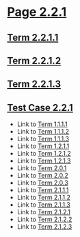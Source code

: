 # [Page 2.2.1](#page-221)

## [Term 2.2.1.1](#term-2211)

## [Term 2.2.1.2](#term-2212)

## [Term 2.2.1.3](#term-2213)

## [Test Case 2.2.1](#test-case-221)

*   Link to [Term 1.1.1.1](http://my.org/chapter-1/RE-RE-1-1/page-1-1-1.md#term-1111)
*   Link to [Term 1.1.1.2](http://my.org/chapter-1/RE-RE-1-1/page-1-1-1.md#term-1112)
*   Link to [Term 1.1.1.3](http://my.org/chapter-1/RE-RE-1-1/page-1-1-1.md#term-1113)
*   Link to [Term 1.2.1.1](http://my.org/chapter-1/RE-RE-1-2/page-1-2-1.md#term-1211)
*   Link to [Term 1.2.1.2](http://my.org/chapter-1/RE-RE-1-2/page-1-2-1.md#term-1212)
*   Link to [Term 1.2.1.3](http://my.org/chapter-1/RE-RE-1-2/page-1-2-1.md#term-1213)
*   Link to [Term 2.0.1](http://my.org/chapter-2/page-2-0.md#term-201)
*   Link to [Term 2.0.2](http://my.org/chapter-2/page-2-0.md#term-202)
*   Link to [Term 2.0.3](http://my.org/chapter-2/page-2-0.md#term-203)
*   Link to [Term 2.1.1.1](http://my.org/chapter-2/RE-RE-2-1/page-2-1-1.md#term-2111)
*   Link to [Term 2.1.1.2](http://my.org/chapter-2/RE-RE-2-1/page-2-1-1.md#term-2112)
*   Link to [Term 2.1.1.3](http://my.org/chapter-2/RE-RE-2-1/page-2-1-1.md#term-2113)
*   Link to [Term 2.1.2.1](http://my.org/chapter-2/RE-RE-2-1/page-2-1-2.md#term-2121)
*   Link to [Term 2.1.2.2](http://my.org/chapter-2/RE-RE-2-1/page-2-1-2.md#term-2122)
*   Link to [Term 2.1.2.3](http://my.org/chapter-2/RE-RE-2-1/page-2-1-2.md#term-2123)
